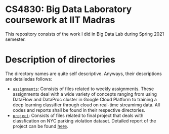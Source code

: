 # CS4830: Big Data Laboratory coursework at IIT Madras
This repository consists of the work I did in Big Data Lab during Spring 2021 semester.

# Description of directories
The directory names are quite self descriptive. Anyways, their descriptions are detailedas follows:
* [`assignments`](./assignments): Consists of files related to weekly assignments. These assignments deal with a wide variety of concepts ranging from using DataFlow and DataProc cluster in Google Cloud Platform to training a deep learning classifier through cloud on real-time streamimg data. All codes and reports shall be found in their respective directories.
* [`project`](./project): Consists of files related to final project that deals with classfication on NYC parking violation dataset. Detailed report of the project can be found [here](./project/FinalProjectReport.pdf).
